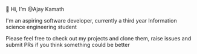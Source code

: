 👋 Hi, I’m @Ajay Kamath

I'm an aspiring software developer, currently a third year Information science engineering student 

Please feel free to check out my projects and clone them, raise issues and submit PRs if you think something could be better
